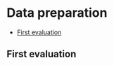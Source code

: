 # Data preparation

<!-- TOC START min:2 max:2 link:true asterisk:false update:true -->
- [First evaluation](#first-evaluation)
<!-- TOC END -->

## First evaluation
